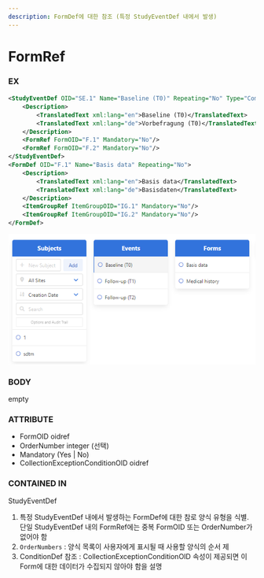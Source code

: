 ```yaml
---
description: FormDef에 대한 참조 (특정 StudyEventDef 내에서 발생)
---
```


# FormRef

### EX

```xml
<StudyEventDef OID="SE.1" Name="Baseline (T0)" Repeating="No" Type="Common">
    <Description>
        <TranslatedText xml:lang="en">Baseline (T0)</TranslatedText>
        <TranslatedText xml:lang="de">Vorbefragung (T0)</TranslatedText>
    </Description>
    <FormRef FormOID="F.1" Mandatory="No"/>
    <FormRef FormOID="F.2" Mandatory="No"/>
</StudyEventDef>
<FormDef OID="F.1" Name="Basis data" Repeating="No">
    <Description>
        <TranslatedText xml:lang="en">Basis data</TranslatedText>
        <TranslatedText xml:lang="de">Basisdaten</TranslatedText>
    </Description>
    <ItemGroupRef ItemGroupOID="IG.1" Mandatory="No"/>
    <ItemGroupRef ItemGroupOID="IG.2" Mandatory="No"/>
</FormDef>
```

![](<../../../../.gitbook/assets/화면 캡처 2022-06-29 210038.png>)



### BODY

empty



### ATTRIBUTE

* FormOID oidref
* OrderNumber integer (선택)
* Mandatory (Yes | No)
* CollectionExceptionConditionOID oidref



### CONTAINED IN

StudyEventDef



1. 특정 StudyEventDef 내에서 발생하는 FormDef에 대한 참로 양식 유형을 식별. 단일 StudyEventDef 내의 FormRef에는 중복 FormOID 또는 OrderNumber가 없어야 함
2. `OrderNumbers` : 양식 목록이 사용자에게 표시될 때 사용할 양식의 순서 제
3. ConditionDef 참조 : CollectionExceptionConditionOID 속성이 제공되면 이 Form에 대한 데이터가 수집되지 않아야 함을 설명

